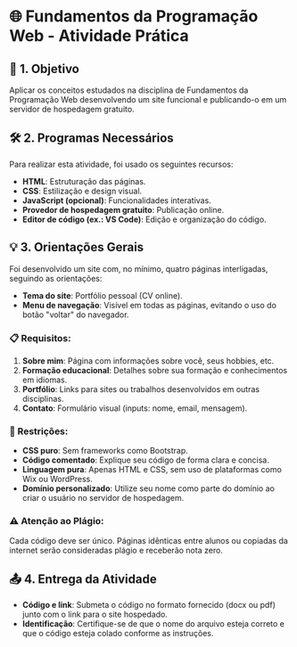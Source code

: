 # 🌐 Fundamentos da Programação Web - Atividade Prática

## 🎯 1. Objetivo

Aplicar os conceitos estudados na disciplina de Fundamentos da Programação Web desenvolvendo um site funcional e publicando-o em um servidor de hospedagem gratuito.

## 🛠️ 2. Programas Necessários

Para realizar esta atividade, foi usado os seguintes recursos:

- **HTML**: Estruturação das páginas.
- **CSS**: Estilização e design visual.
- **JavaScript (opcional)**: Funcionalidades interativas.
- **Provedor de hospedagem gratuito**: Publicação online.
- **Editor de código (ex.: VS Code)**: Edição e organização do código.

## 💡 3. Orientações Gerais

Foi desenvolvido um site com, no mínimo, quatro páginas interligadas, seguindo as orientações:

- **Tema do site**: Portfólio pessoal (CV online).
- **Menu de navegação**: Visível em todas as páginas, evitando o uso do botão "voltar" do navegador.

### 📋 Requisitos:

1. **Sobre mim**: Página com informações sobre você, seus hobbies, etc.
2. **Formação educacional**: Detalhes sobre sua formação e conhecimentos em idiomas.
3. **Portfólio**: Links para sites ou trabalhos desenvolvidos em outras disciplinas.
4. **Contato**: Formulário visual (inputs: nome, email, mensagem).

### 🚫 Restrições:

- **CSS puro**: Sem frameworks como Bootstrap.
- **Código comentado**: Explique seu código de forma clara e concisa.
- **Linguagem pura**: Apenas HTML e CSS, sem uso de plataformas como Wix ou WordPress.
- **Domínio personalizado**: Utilize seu nome como parte do domínio ao criar o usuário no servidor de hospedagem.

### ⚠️ Atenção ao Plágio:

Cada código deve ser único. Páginas idênticas entre alunos ou copiadas da internet serão consideradas plágio e receberão nota zero.

## 📤 4. Entrega da Atividade

- **Código e link**: Submeta o código no formato fornecido (docx ou pdf) junto com o link para o site hospedado.
- **Identificação**: Certifique-se de que o nome do arquivo esteja correto e que o código esteja colado conforme as instruções.
